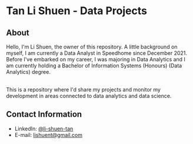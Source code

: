 # Tan Li Shuen - Data Projects

## About

Hello, I'm Li Shuen, the owner of this repository. A little background on myself, I am currently a Data Analyst in Speedhome since December 2021. Before I've embarked on my career, I was majoring in Data Analytics and I am currently holding a Bachelor of Information Systems (Honours) (Data Analytics) degree.

<br>
This is a repository where I'd share my projects and monitor my development in areas connected to data analytics and data science.
</br>

## Contact Information
- LinkedIn: [@li-shuen-tan](https://www.linkedin.com/in/li-shuen-tan/)
- E-mail: lishuent@gmail.com